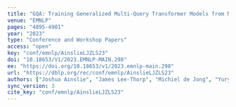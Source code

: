 ```yaml
---
title: "GQA: Training Generalized Multi-Query Transformer Models from Multi-Head Checkpoints."
venue: "EMNLP"
pages: "4895-4901"
year: "2023"
type: "Conference and Workshop Papers"
access: "open"
key: "conf/emnlp/AinslieLJZLS23"
doi: "10.18653/V1/2023.EMNLP-MAIN.298"
ee: "https://doi.org/10.18653/v1/2023.emnlp-main.298"
url: "https://dblp.org/rec/conf/emnlp/AinslieLJZLS23"
authors: ["Joshua Ainslie", "James Lee-Thorp", "Michiel de Jong", "Yury Zemlyanskiy", "Federico Lebr\u00f3n", "Sumit Sanghai"]
sync_version: 3
cite_key: "conf/emnlp/AinslieLJZLS23"
---
```

